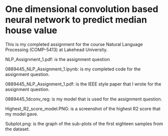 # One dimensional convolution based neural network to predict median house value
This is my completed assignment for the course Natural Language Processing (COMP-5413) at Lakehead University.

NLP_Assignment_1.pdf:
is the assignment question

0889445_NLP_Assignment_1.ipynb:
is my completed code for the assignment question.

0889445_NLP_Assignment_1.pdf:
is the IEEE style paper that I wrote for the assignment question.

0889445_1dconv_reg:
is my model that is used for the assignment question.

Highest_R2_score_model.PNG:
is a screenshot of the highest R2 score that my model gave.

Subplot.png:
is the graph of the sub-plots of the first eighteen samples from the dataset. 
